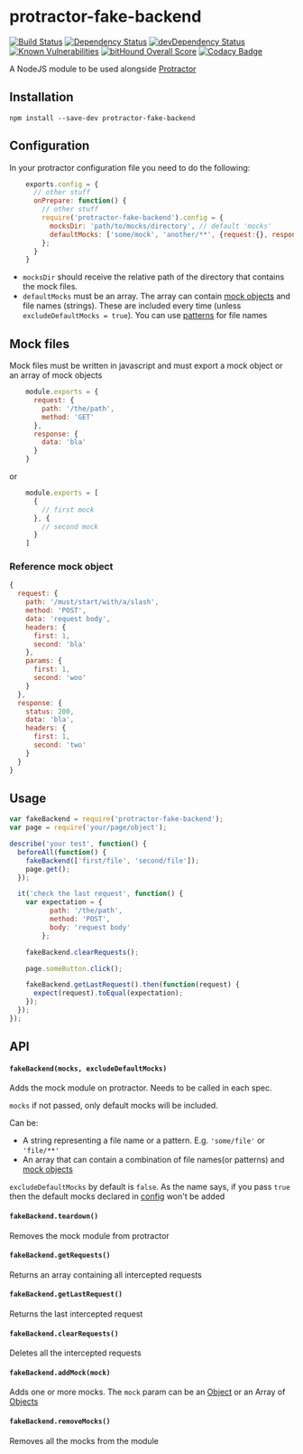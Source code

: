 # protractor-fake-backend

[![Build Status](https://travis-ci.org/web-innovate/protractor-fake-backend.svg?branch=master)](https://travis-ci.org/web-innovate/protractor-fake-backend)
[![Dependency Status](https://david-dm.org/web-innovate/protractor-fake-backend.svg)](https://david-dm.org/web-innovate/protractor-fake-backend)
[![devDependency Status](https://david-dm.org/web-innovate/protractor-fake-backend/dev-status.svg)](https://david-dm.org/web-innovate/protractor-fake-backend#info=devDependencies)
[![Known Vulnerabilities](https://snyk.io/test/npm/protractor-fake-backend/badge.svg)](https://snyk.io/test/npm/protractor-fake-backend)
[![bitHound Overall Score](https://www.bithound.io/github/web-innovate/protractor-fake-backend/badges/score.svg)](https://www.bithound.io/github/web-innovate/protractor-fake-backend)
[![Codacy Badge](https://api.codacy.com/project/badge/Grade/8198279383664f79be0c4eed4ce03db0)](https://www.codacy.com/app/andrei-scripcaru/protractor-fake-backend?utm_source=github.com&amp;utm_medium=referral&amp;utm_content=web-innovate/protractor-fake-backend&amp;utm_campaign=Badge_Grade)

A NodeJS module to be used alongside [Protractor](https://github.com/angular/protractor)

## Installation

    npm install --save-dev protractor-fake-backend

## Configuration

In your protractor configuration file you need to do the following:

```javascript
    exports.config = {
      // other stuff
      onPrepare: function() {
        // other stuff
        require('protractor-fake-backend').config = {
          mocksDir: 'path/to/mocks/directory', // default 'mocks'
          defaultMocks: ['some/mock', 'another/**', {request:{}, response:{}}] // default []
        };
      }
    }
```

 - `mocksDir` should receive the relative path of the directory that contains the mock files.
 - `defaultMocks` must be an array. The array can contain [mock objects](#reference-mock) and file names (strings). These are included every time (unless `excludeDefaultMocks = true`). You can use [patterns](https://github.com/sindresorhus/globby#globbing-patterns) for file names

## Mock files

Mock files must be written in javascript and must export a mock object or an array of mock objects

```javascript
    module.exports = {
      request: {
        path: '/the/path',
        method: 'GET'
      },
      response: {
        data: 'bla'
      }
    }
```
or
```javascript
    module.exports = [
      {
        // first mock
      }, {
        // second mock
      }
    ]
```

### Reference mock object

```javascript
{
  request: {
    path: '/must/start/with/a/slash',
    method: 'POST',
    data: 'request body',
    headers: {
      first: 1,
      second: 'bla'
    },
    params: {
      first: 1,
      second: 'woo'
    }
  },
  response: {
    status: 200,
    data: 'bla',
    headers: {
      first: 1,
      second: 'two'
    }
  }
}
```

## Usage

```javascript
var fakeBackend = require('protractor-fake-backend');
var page = require('your/page/object');

describe('your test', function() {
  beforeAll(function() {
    fakeBackend(['first/file', 'second/file']);
    page.get();
  });

  it('check the last request', function() {
    var expectation = {
          path: '/the/path',
          method: 'POST',
          body: 'request body'
        };

    fakeBackend.clearRequests();

    page.someButton.click();

    fakeBackend.getLastRequest().then(function(request) {
      expect(request).toEqual(expectation);
    });
  });
});
```

## API

#### `fakeBackend(mocks, excludeDefaultMocks)`
Adds the mock module on protractor. Needs to be called in each spec.

`mocks` if not passed, only default mocks will be included.

Can be:

- A string representing a file name or a pattern. E.g. `'some/file'` or `'file/**'`
- An array that can contain a combination of file names(or patterns) and [mock objects](#reference-mock-object)

`excludeDefaultMocks` by default is `false`. As the name says, if you pass `true` then the default mocks declared in [config](#configuration) won't be added

#### `fakeBackend.teardown()`
Removes the mock module from protractor

#### `fakeBackend.getRequests()`
Returns an array containing all intercepted requests

#### `fakeBackend.getLastRequest()`
Returns the last intercepted request

#### `fakeBackend.clearRequests()`
Deletes all the intercepted requests

#### `fakeBackend.addMock(mock)`
Adds one or more mocks. The `mock` param can be an [Object](#reference-mock-object) or an Array of [Objects](#reference-mock-object)

#### `fakeBackend.removeMocks()`
Removes all the mocks from the module
